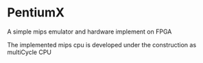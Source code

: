 PentiumX
========

A simple mips emulator and hardware implement on FPGA


The implemented mips cpu is developed under the construction as multiCycle CPU